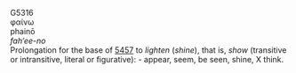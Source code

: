 <body>
  <p>G5316<br>  φαίνω  <br> phainō  <br><i>fah‘ee-no </i><br>Prolongation for the base of <a href="g5457.htm">5457</a>  to <i>lighten</i> (<i>shine</i>), that is, <i>show</i> (transitive or intransitive, literal or figurative): - appear, seem, be seen, shine, X think.<br></p>
 </body>